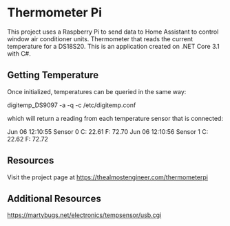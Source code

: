 # Thermometer Pi

This project uses a Raspberry Pi to send data to Home Assistant to control window air conditioner units.
Thermometer that reads the current temperature for a DS18S20. This is an application created on .NET Core 3.1
with C#.

## Getting Temperature

Once initialized, temperatures can be queried in the same way:

  digitemp_DS9097 -a -q -c /etc/digitemp.conf

which will return a reading from each temperature sensor that is connected:

  Jun 06 12:10:55 Sensor 0 C: 22.61 F: 72.70
  Jun 06 12:10:56 Sensor 1 C: 22.62 F: 72.72

## Resources

Visit the project page at https://thealmostengineer.com/thermometerpi

## Additional Resources

https://martybugs.net/electronics/tempsensor/usb.cgi
